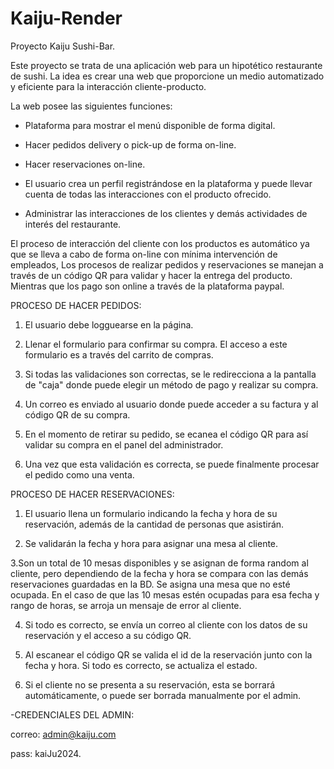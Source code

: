 # Kaiju-Render
Proyecto Kaiju Sushi-Bar.

Este proyecto se trata de una aplicación web para un hipotético restaurante de sushi.
La idea es crear una web que proporcione un medio automatizado y eficiente para la interacción cliente-producto.


La web posee las siguientes funciones:


- Plataforma para mostrar el menú disponible de forma digital.

- Hacer pedidos delivery o pick-up de forma on-line.

- Hacer reservaciones on-line.

- El usuario crea un perfil registrándose en la plataforma y puede llevar cuenta de todas las interacciones con el producto ofrecido.

- Administrar las interacciones de los clientes y demás actividades de interés del restaurante.



El proceso de interacción del cliente con los productos es automático ya que se lleva a cabo de forma on-line con mínima intervención de empleados, Los procesos de realizar pedidos y reservaciones se manejan a través de un código QR para validar y hacer la entrega del producto. Mientras que los pago son online a través de la plataforma paypal.



PROCESO DE HACER PEDIDOS:

1. El usuario debe logguearse en la página.

2. Llenar el formulario para confirmar su compra. El acceso a este formulario es a través del carrito de compras.

3. Si todas las validaciones son correctas, se le redirecciona a la pantalla de "caja" donde puede elegir un método de pago y realizar su compra.

4. Un correo es enviado al usuario donde puede acceder a su factura y al código QR de su compra.

5. En el momento de retirar su pedido, se ecanea el código QR para así validar su compra en el panel del administrador.

6. Una vez que esta validación es correcta, se puede finalmente procesar el pedido como una venta.




PROCESO DE HACER RESERVACIONES:

1. El usuario llena un formulario indicando la fecha y hora de su reservación, además de la cantidad de personas que asistirán.

2. Se validarán la fecha y hora para asignar una mesa al cliente.

3.Son un total de 10 mesas disponibles y se asignan de forma random al cliente, pero dependiendo de la fecha y hora se compara con las demás reservaciones guardadas en la BD. Se asigna una mesa que no esté ocupada. En el caso de que las 10 mesas estén ocupadas para esa fecha y rango de horas, se arroja un mensaje de error al cliente.

4. Si todo es correcto, se envía un correo al cliente con los datos de su reservación y el acceso a su código QR.

5. Al escanear el código QR se valida el id de la reservación junto con la fecha y hora. Si todo es correcto, se actualiza el estado.

6. Si el cliente no se presenta a su reservación, esta se borrará automáticamente, o puede ser borrada manualmente por el admin.



-CREDENCIALES DEL ADMIN:

correo: admin@kaiju.com

pass: kaiJu2024.

